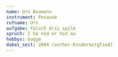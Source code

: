 ```yaml
---
name: Urs Baumann
instrument: Posaune
rufname: Urs
aufgabe: falsch drii spile
spruch: I ha nöd er hed au
hobbys: Gugge
dabei_seit: 2004 (vorher Kindermitglied)
---
```

